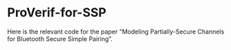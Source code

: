 # ProVerif-for-SSP
Here is the relevant code for the paper “Modeling Partially-Secure Channels for Bluetooth Secure Simple Pairing”.

